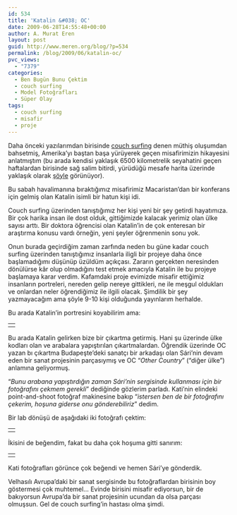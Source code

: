 ```yaml
---
id: 534
title: 'Katalin &#038; OC'
date: 2009-06-28T14:55:48+00:00
author: A. Murat Eren
layout: post
guid: http://www.meren.org/blog/?p=534
permalink: /blog/2009/06/katalin-oc/
pvc_views:
  - "7379"
categories:
  - Ben Bugün Bunu Çektim
  - couch surfing
  - Model Fotoğrafları
  - Süper Olay
tags:
  - couch surfing
  - misafir
  - proje
---
```

Daha önceki yazılarımdan birisinde [couch surfing](http://www.meren.org/blog/2009/01/amerikayi-bastan-basa-yurumek/) denen müthiş oluşumdan bahsetmiş, Amerika&#8217;yı baştan başa yürüyerek geçen misafirimizin hikayesini anlatmıştım (bu arada kendisi yaklaşık 6500 kilometrelik seyahatini geçen haftalardan birisinde sağ salim bitirdi, yürüdüğü mesafe harita üzerinde yaklaşık olarak [şöyle](http://tinyurl.com/lg6j6z) görünüyor).

Bu sabah havalimanına bıraktığımız misafirimiz Macaristan&#8217;dan bir konferans için gelmiş olan Katalin isimli bir hatun kişi idi.

Couch surfing üzerinden tanıştığımız her kişi yeni bir şey getirdi hayatımıza. Bir çok harika insan ile dost olduk, gittiğimizde kalacak yerimiz olan ülke sayısı arttı. Bir doktora öğrencisi olan Katalin&#8217;in de çok enteresan bir araştırma konusu vardı örneğin, yeni şeyler öğrenmenin sonu yok.

Onun burada geçirdiğim zaman zarfında neden bu güne kadar couch surfing üzerinden tanıştığımız insanlarla iligli bir projeye daha önce başlamadığımı düşünüp üzüldüm açıkçası. Zararın gerçekten neresinden dönülürse kâr olup olmadığını test etmek amacıyla Katalin ile bu projeye başlamaya karar verdim. Kafamdaki proje evimizde misafir ettiğimiz insanların portreleri, nereden gelip nereye gittikleri, ne ile meşgul oldukları ve onlardan neler öğrendiğimiz ile ilgili olacak. Şimdilik bir şey yazmayacağım ama şöyle 9-10 kişi olduğunda yayınlarım herhalde.

Bu arada Katalin&#8217;in portresini koyabilirim ama:

<table border="0" width="100%">
  <tr>
    <td align="center">
      <img src="{{ site.baseurl }}/images/katalin-oc-kati-small.jpg" alt="" />
    </td>
  </tr>
</table>

Bu arada Katalin gelirken bize bir çıkartma getirmiş. Hani şu üzerinde ülke kodları olan ve arabalara yapıştırılan çıkartmalardan. Öğrendik üzerinde OC yazan bı çıkartma Budapeşte&#8217;deki sanatçı bir arkadaşı olan Sári&#8217;nin devam eden bir sanat projesinin parçasıymış ve OC &#8220;_Other Country_&#8221; (&#8220;diğer ülke&#8221;) anlamına geliyormuş.

&#8220;_Bunu arabana yapıştırdığın zaman Sári&#8217;nin sergisinde kullanması için bir fotoğrafını çekmem gerekli_&#8221; dediğinde gözlerim parladı. Kati&#8217;nin elindeki point-and-shoot fotoğraf makinesine bakıp &#8220;_istersen ben de bir fotoğrafını çekerim, hoşuna giderse onu gönderebiliriz_&#8221; dedim.

Bir lab dönüşü de aşağıdaki iki fotoğrafı çektim:

<table border="0" width="100%">
  <tr>
    <td align="center">
      <img src="{{ site.baseurl }}/images/katalin-oc-oc-1-small.jpg" alt="" />
    </td>
  </tr>
</table>

İkisini de beğendim, fakat bu daha çok hoşuma gitti sanırım:

<table border="0" width="100%">
  <tr>
    <td align="center">
      <img src="{{ site.baseurl }}/images/katalin-oc-oc-2-small.jpg" alt="" />
    </td>
  </tr>
</table>

Kati fotoğrafları görünce çok beğendi ve hemen Sári&#8217;ye gönderdik.

Velhasılı Avrupa&#8217;daki bir sanat sergisinde bu fotoğraflardan birisinin boy göstermesi çok muhtemel&#8230; Evinde birisini misafir ediyorsun, bir de bakıyorsun Avrupa&#8217;da bir sanat projesinin ucundan da olsa parçası olmuşsun. Gel de couch surfing&#8217;in hastası olma şimdi.
